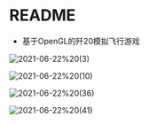 # README

- 基于OpenGL的歼20模拟飞行游戏

![2021-06-22%20(3)](https://github.com/LeBronLiHD/OOP_Project/raw/main/images/2021-06-22%20(3).png)

![2021-06-22%20(10)](https://github.com/LeBronLiHD/OOP_Project/raw/main/images/2021-06-22%20(10).png)

![2021-06-22%20(36)](https://github.com/LeBronLiHD/OOP_Project/raw/main/images/2021-06-22%20(36).png)

![2021-06-22%20(41)](https://github.com/LeBronLiHD/OOP_Project/raw/main/images/2021-06-22%20(41).png)
